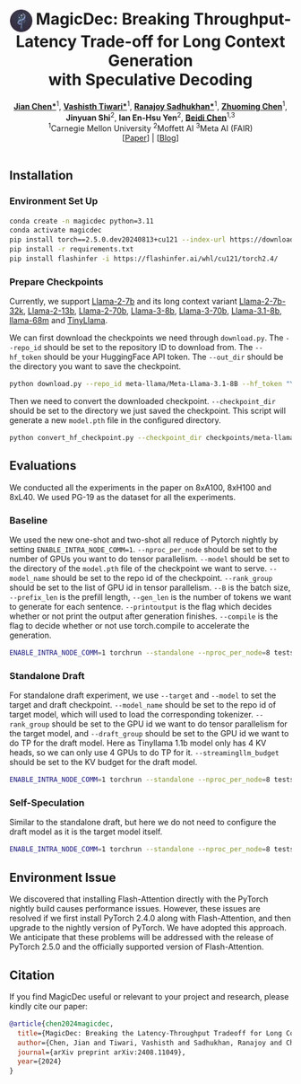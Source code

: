 <div align="center">
<h1><img src="static/images/icons/MagicDec.png" height="40px" align="top"/> MagicDec: Breaking Throughput-Latency Trade-off for Long Context Generation <br> with Speculative Decoding
</h1>

</div>
<div align="center">
<b><a href="https://github.com/jianc99">Jian Chen*</a></b><sup>1</sup>,
<b><a href="https://github.com/Vashistht">Vashisth Tiwari*</a></b><sup>1</sup>,
<b><a href="https://github.com/ranonrkm">Ranajoy Sadhukhan*</a></b><sup>1</sup>,
<b><a href="https://github.com/dreaming-panda">Zhuoming Chen</a></b><sup>1</sup>,
<b><a >Jinyuan Shi</a></b><sup>2</sup>,
<b><a >Ian En-Hsu Yen</a></b><sup>2</sup>,
<b><a href="https://github.com/keroro824">Beidi Chen</a></b><sup>1,3</sup>
</div>

<div align="center">
<sup>1</sup>Carnegie Mellon University
<sup>2</sup>Moffett AI
<sup>3</sup>Meta AI (FAIR)
</div>

<div align="center">
[<a href="https://arxiv.org/abs/2408.11049">Paper</a>] | [<a href="https://infini-ai-lab.github.io/MagicDec">Blog</a>]
</div>
<br>

## Installation

### Environment Set Up
``` bash
conda create -n magicdec python=3.11
conda activate magicdec
pip install torch==2.5.0.dev20240813+cu121 --index-url https://download.pytorch.org/whl/nightly/cu121/
pip install -r requirements.txt
pip install flashinfer -i https://flashinfer.ai/whl/cu121/torch2.4/
```

### Prepare Checkpoints
Currently, we support [Llama-2-7b](https://huggingface.co/meta-llama/Llama-2-7b-hf) and its long context variant [Llama-2-7b-32k](https://huggingface.co/togethercomputer/LLaMA-2-7B-32K), [Llama-2-13b](https://huggingface.co/meta-llama/Llama-2-13b-hf), [Llama-2-70b](https://huggingface.co/meta-llama/Llama-2-70b-hf), [Llama-3-8b](https://huggingface.co/meta-llama/Meta-Llama-3-8B), [Llama-3-70b](https://huggingface.co/meta-llama/Meta-Llama-3-70B), [Llama-3.1-8b](https://huggingface.co/meta-llama/Meta-Llama-3.1-8B), [llama-68m](https://huggingface.co/JackFram/llama-68m) and [TinyLlama](https://huggingface.co/TinyLlama/TinyLlama_v1.1).

We can first download the checkpoints we need through `download.py`. The `--repo_id` should be set to the repository ID to download from. The `--hf_token` should be your HuggingFace API token. The `--out_dir` should be the directory you want to save the checkpoint.
```bash
python download.py --repo_id meta-llama/Meta-Llama-3.1-8B --hf_token "YOUR HUGGINGFACE API TOKEN" --out_dir checkpoints/meta-llama/Meta-Llama-3.1-8B
```
Then we need to convert the downloaded checkpoint. `--checkpoint_dir` should be set to the directory we just saved the checkpoint. This script will generate a new `model.pth` file in the configured directory.
```bash
python convert_hf_checkpoint.py --checkpoint_dir checkpoints/meta-llama/Meta-Llama-3.1-8B
```

## Evaluations
We conducted all the experiments in the paper on 8xA100, 8xH100 and 8xL40. We used PG-19 as the dataset for all the experiments.
### Baseline
We used the new one-shot and two-shot all reduce of Pytorch nightly by setting `ENABLE_INTRA_NODE_COMM=1`. `--nproc_per_node` should be set to the number of GPUs you want to do tensor parallelism. `--model` should be set to the directory of the `model.pth` file of the checkpoint we want to serve. `--model_name` should be set to the repo id of the checkpoint. `--rank_group` should be set to the list of GPU id in tensor parallelism. `--B` is the batch size, `--prefix_len` is the prefill length, `--gen_len` is the number of tokens we want to generate for each sentence. `--printoutput` is the flag which decides whether or not print the output after generation finishes. `--compile` is the flag to decide whether or not use torch.compile to accelerate the generation.
```bash
ENABLE_INTRA_NODE_COMM=1 torchrun --standalone --nproc_per_node=8 tests/baseline_benchmark.py --model checkpoints/meta-llama/Meta-Llama-3.1-8B/model.pth --model_name meta-llama/Meta-Llama-3.1-8B --rank_group 0 1 2 3 4 5 6 7 --B 1 --prefix_len 4000 --gen_len 64 --printoutput --compile
```

### Standalone Draft
For standalone draft experiment, we use `--target` and `--model` to set the target and draft checkpoint. `--model_name` should be set to the repo id of target model, which will used to load the corresponding tokenizer. `--rank_group` should be set to the GPU id we want to do tensor parallelism for the target model, and `--draft_group` should be set to the GPU id we want to do TP for the draft model. Here as Tinyllama 1.1b model only has 4 KV heads, so we can only use 4 GPUs to do TP for it. `--streamingllm_budget` should be set to the KV budget for the draft model.
```bash
ENABLE_INTRA_NODE_COMM=1 torchrun --standalone --nproc_per_node=8 tests/longspec_benchmark.py --target checkpoints/togethercomputer/LLaMA-2-7B-32K/model.pth --model checkpoints/TinyLlama/TinyLlama_v1.1/model.pth --model_name togethercomputer/LLaMA-2-7B-32K --rank_group 0 1 2 3 4 5 6 7 --draft_ranks 0 1 2 3 --gamma 3 --B 64 --prefix_len 16000 --gen_len 64 --streamingllm_budget 256 --benchmark --compile
```

### Self-Speculation
Similar to the standalone draft, but here we do not need to configure the draft model as it is the target model itself.
```bash
ENABLE_INTRA_NODE_COMM=1 torchrun --standalone --nproc_per_node=8 tests/selfspec_benchmark.py --model checkpoints/meta-llama/Meta-Llama-3.1-8B/model.pth --model_name meta-llama/Meta-Llama-3.1-8B --rank_group 0 1 2 3 4 5 6 7 --gamma 3 --B 64 --prefix_len 16000 --gen_len 64 --streamingllm_budget 256 --benchmark --compile
```

## Environment Issue
We discovered that installing Flash-Attention directly with the PyTorch nightly build causes performance issues. However, these issues are resolved if we first install PyTorch 2.4.0 along with Flash-Attention, and then upgrade to the nightly version of PyTorch. We have adopted this approach. We anticipate that these problems will be addressed with the release of PyTorch 2.5.0 and the officially supported version of Flash-Attention.

## Citation
If you find MagicDec useful or relevant to your project and research, please kindly cite our paper:

```bibtex
@article{chen2024magicdec,
  title={MagicDec: Breaking the Latency-Throughput Tradeoff for Long Context Generation with Speculative Decoding},
  author={Chen, Jian and Tiwari, Vashisth and Sadhukhan, Ranajoy and Chen, Zhuoming and Shi, Jinyuan and Yen, Ian En-Hsu and Chen, Beidi},
  journal={arXiv preprint arXiv:2408.11049},
  year={2024}
}
```

